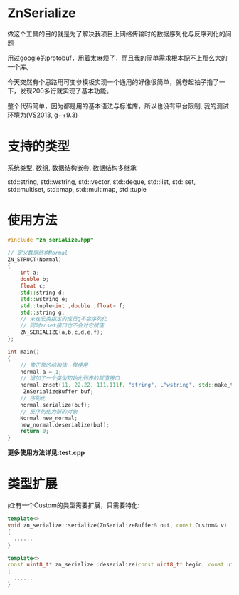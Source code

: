 # ZnSerialize

做这个工具的目的就是为了解决我项目上网络传输时的数据序列化与反序列化的问题

用过google的protobuf，用着太麻烦了，而且我的简单需求根本配不上那么大的一个库。

今天突然有个思路用可变参模板实现一个通用的好像很简单，就卷起袖子撸了一下，发现200多行就实现了基本功能。

整个代码简单，因为都是用的基本语法与标准库，所以也没有平台限制, 我的测试环境为(VS2013, g++9.3)

# 支持的类型

  系统类型, 数组, 数据结构嵌套, 数据结构多继承

  std::string, std::wstring, std::vector, std::deque, std::list, std::set, std::multiset, std::map, std::multimap, std::tuple

# 使用方法
```c++
#include "zn_serialize.hpp"

// 定义数据结构Normal
ZN_STRUCT(Normal)
{
    int a;
    double b;
    float c;
    std::string d;
    std::wstring e;
    std::tuple<int ,double ,float> f;
    std::string g;
    // 未在宏类指定的成员g不会序列化
    // 同时znset接口也不会对它赋值
    ZN_SERIALIZE(a,b,c,d,e,f);
};

int main()
{
    // 像正常的结构体一样使用
    normal.a = 1;
    // 增加了一个类似初始化列表的赋值接口
    normal.znset(11, 22.22, 111.111f, "string", L"wstring", std::make_tuple(111,222.222, 333.333f), "with out");
     ZnSerializeBuffer buf;
    // 序列化
    normal.serialize(buf);
    // 反序列化为新的对象
    Normal new_normal;
    new_normal.deserialize(buf);
    return 0;
}
```
   **更多使用方法详见:test.cpp** 

# 类型扩展

如:有一个Custom的类型需要扩展，只需要特化:

```c++
template<>
void zn_serialize::serialize(ZnSerializeBuffer& out, const Custom& v)
{
  ......
}

template<>
const uint8_t* zn_serialize::deserialize(const uint8_t* begin, const uint8_t* end, Custom& v)
{
  ......
}

```


